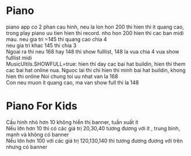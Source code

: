 # Piano
piano app
co 2 phan cau hinh, neu la lon hon 200 thi hien thi it quang cao, trong play piano uu tien hien thi record. nho hon 200 hien thi cac ban midi mau.
neu gia tri =145 thi quang cao chia 4
<br>
neu gia tri khac 145 thi chia 3
<br>
Ngoai ra thi neu 168 hay 148 thi show fulllist, 148 la vua chia 4 vua show fulllist midi
<br>
MusicUltils.SHOWFULL=true: hien thi day cac bai hat buildin, hien thi them cac bai hat online nua.
                           Nguoc lai thi chi hien thi minh bai hat buildin, khong hien thi online
Noi chung toi uu nhat van la 168
<br>
Con neu muon it quang cao, ma van show full thi la 148
# Piano For Kids
Cấu hình nhỏ hơn 10 không hiển thị banner, tuần xuất ít
<br>
Nếu lớn hơn 10 thì có các giá trị 20,30,40 tương đương với ít , trung bình, mạnh  và không có banner
<br>
Nếu lớn hơn 100 với các giá trị 120,130,140 thì tương đương đương với trên nhưng có banner
<br>
